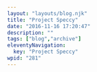 ```yaml
---
layout: "layouts/blog.njk"
title: "Project Speccy"
date: "2016-11-16 17:20:47"
description: ""
tags: ["blog","archive"]
eleventyNavigation:
  key: "Project Speccy"
wpid: "281"
---
```


